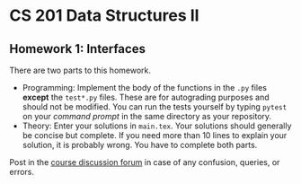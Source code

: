 # CS 201 Data Structures II
## Homework 1: Interfaces

There are two parts to this homework.
- Programming: Implement the body of the functions in the `.py` files **except** the `test*.py` files. These are for autograding purposes and should not be modified. You can run the tests yourself by typing `pytest` on your *command prompt* in the same directory as your repository.
- Theory: Enter your solutions in `main.tex`. Your solutions should generally be concise but complete. If you need more than 10 lines to explain your solution, it is probably wrong.
You have to complete both parts.

Post in the [course discussion forum](https://habibedu.facebook.com/groups/376032139504449/) in case of any confusion, queries, or errors.
